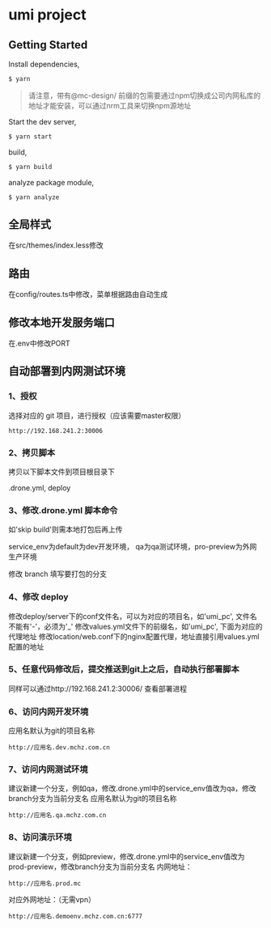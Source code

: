 # umi project

## Getting Started

Install dependencies,
```bash
$ yarn
```

> 请注意，带有@mc-design/ 前缀的包需要通过npm切换成公司内网私库的地址才能安装，可以通过nrm工具来切换npm源地址

Start the dev server,

```bash
$ yarn start
```

build,

```bash
$ yarn build
```

analyze package module,

```bash
$ yarn analyze 
```

## 全局样式
在src/themes/index.less修改

## 路由
在config/routes.ts中修改，菜单根据路由自动生成

## 修改本地开发服务端口
在.env中修改PORT

## 自动部署到内网测试环境

### 1、授权

选择对应的 git 项目，进行授权（应该需要master权限）

```
http://192.168.241.2:30006
```

### 2、拷贝脚本

拷贝以下脚本文件到项目根目录下

.drone.yml, deploy

### 3、修改.drone.yml 脚本命令

如'skip build'则需本地打包后再上传

service_env为default为dev开发环境， qa为qa测试环境，pro-preview为外网生产环境

修改 branch 填写要打包的分支

### 4、修改 deploy

修改deploy/server下的conf文件名，可以为对应的项目名，如'umi_pc', 文件名不能有'-'，必须为'_'
修改values.yml文件下的前缀名，如'umi_pc', 下面为对应的代理地址
修改location/web.conf下的nginx配置代理，地址直接引用values.yml配置的地址

### 5、任意代码修改后，提交推送到git上之后，自动执行部署脚本
同样可以通过http://192.168.241.2:30006/ 查看部署进程

### 6、访问内网开发环境
应用名默认为git的项目名称

```
http://应用名.dev.mchz.com.cn
```

### 7、访问内网测试环境
建议新建一个分支，例如qa，修改.drone.yml中的service_env值改为qa，修改branch分支为当前分支名
应用名默认为git的项目名称

```
http://应用名.qa.mchz.com.cn
```

### 8、访问演示环境
建议新建一个分支，例如preview，修改.drone.yml中的service_env值改为prod-preview，修改branch分支为当前分支名
内网地址：
```
http://应用名.prod.mc
```
对应外网地址：（无需vpn）
```
http://应用名.demoenv.mchz.com.cn:6777
```


